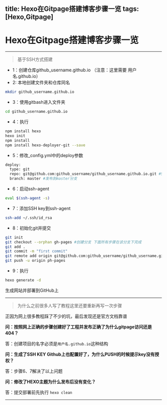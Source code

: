 title: Hexo在Gitpage搭建博客步骤一览
tags: [Hexo,Gitpage]
---
# Hexo在Gitpage搭建博客步骤一览 #
---
> 基于SSH方式搭建

* 1：创建仓库github_username.github.io  （注意：这里需要 用户名.github.io）
* 2: 本地创建文件夹和仓库同名
```bash
mkdir github_username.github.io
```
* 3：使用gitbash进入文件夹
```bash
cd github_username.github.io
```
* 4：执行
```bash
npm install hexo
hexo init
npm install
npm install hexo-deployer-git --save
```
* 5：修改_config.yml中的deploy参数
```bash
deploy:
  type: git
  repo: git@github.com:github_username/github_username.github.io.git #SSH地址
  branch: master #发布到master分支
```
* 6：启动ssh-agent
```bash
eval $(ssh-agent -s)
```
* 7：添加SSH key到ssh-agent
```bash
ssh-add ~/.ssh/id_rsa
```
* 8：初始化git并提交
```bash
git init
git checkout --orphan gh-pages #创建分支 下面所有步骤在该分支下完成
git add .
git commit -m "first commit"
git remote add origin git@github.com:github_username/github_username.github.io.git
git push -u origin ph-pages
```
* 9：执行
```bash
hexo generate -d
```
  生成网站并部署到GitHub上

  ---

>为什么之前很多人写了教程这里还要重新再写一次步骤

  正因为网上很多教程踩了不少的坑，最后发现还是官方文档靠谱

  __问：按照网上正确的步骤创建好了工程并发布正确了为什么gitpage访问还是404？__

  答：创建项目的名字必须是`用户名.github.io`这种结构

  __问：生成了SSH KEY Github上也配置好了，为什么PUSH的时候提示key没有授权？__

  答：步骤6、7解决了以上问题

  __问：修改了HEXO主题为什么发布后没有变化？__

  答：提交部署前先执行 `hexo clean`

  ---
